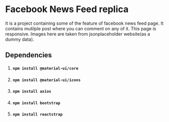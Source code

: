 # Facebook News Feed replica

It is a project containing some of the feature of facebook news feed page. 
It contains mutilple post where you can comment on any of it. 
This page is responsive. 
Images here are taken from jsonplaceholder website(as a dummy data).


## Dependencies

1. #### `npm install @material-ui/core`
2. #### `npm install @material-ui/icons`
3. #### `npm install axios`
4. #### `npm install bootstrap`
5. #### `npm install reactstrap`
    
